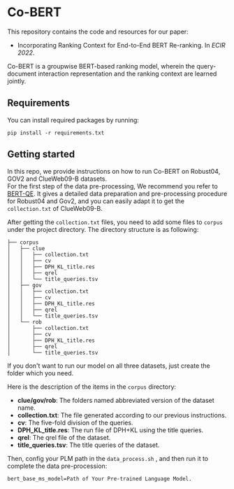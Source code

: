 # Co-BERT 
This repository contains the code and resources for our paper:
- Incorporating Ranking Context for End-to-End BERT Re-ranking. In *ECIR 2022*.

Co-BERT is a groupwise BERT-based ranking model,  wherein
the query-document interaction representation and the ranking context are learned
jointly. 

## Requirements
You can install required packages by running:
```
pip install -r requirements.txt
```
## Getting started
In this repo, we provide instructions on how to run Co-BERT on Robust04, GOV2 and ClueWeb09-B datasets. \
For the first step of the data pre-processing, We recommend you refer to [BERT-QE](https://github.com/zh-zheng/BERT-QE#resources).
It gives a detailed data preparation and pre-processing procedure for Robust04 and Gov2, 
and you can easily adapt it to get the `collection.txt` of ClueWeb09-B. 

After getting the `collection.txt` files, you need to add some files to `corpus` under the project directory. The directory structure is as following:
```
├── corpus
│   ├── clue
│   │   ├── collection.txt
│   │   ├── cv
│   │   ├── DPH_KL_title.res
│   │   ├── qrel
│   │   └── title_queries.tsv
│   ├── gov
│   │   ├── collection.txt
│   │   ├── cv
│   │   ├── DPH_KL_title.res
│   │   ├── qrel
│   │   └── title_queries.tsv
│   └── rob
│       ├── collection.txt
│       ├── cv
│       ├── DPH_KL_title.res
│       ├── qrel
│       └── title_queries.tsv
```
If you don't want to run our model on all three datasets, just create the folder which you need.

Here is the description of the items in the `corpus` directory:

 - **clue/gov/rob**: The folders named abbreviated version of the dataset name.
 - **collection.txt**: The file generated according to our previous instructions.
 - **cv**: The five-fold division of the queries.
 - **DPH_KL_title.res**: The run file of DPH+KL using the title queries.
 - **qrel**: The qrel file of the dataset.
 - **title_queries.tsv**: The title queries of the dataset.
 
 Then, config your PLM path in the `data_process.sh` , and then run it to complete the data pre-procession:
 ```
bert_base_ms_model=Path of Your Pre-trained Language Model.
```
 


